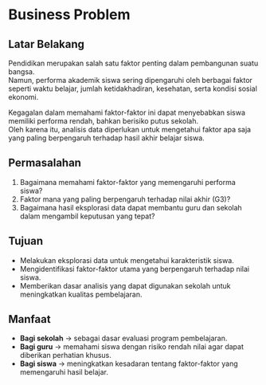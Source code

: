 # Business Problem

## Latar Belakang
Pendidikan merupakan salah satu faktor penting dalam pembangunan suatu bangsa.  
Namun, performa akademik siswa sering dipengaruhi oleh berbagai faktor seperti waktu belajar, jumlah ketidakhadiran, kesehatan, serta kondisi sosial ekonomi.  

Kegagalan dalam memahami faktor-faktor ini dapat menyebabkan siswa memiliki performa rendah, bahkan berisiko putus sekolah.  
Oleh karena itu, analisis data diperlukan untuk mengetahui faktor apa saja yang paling berpengaruh terhadap hasil akhir belajar siswa.

## Permasalahan
1. Bagaimana memahami faktor-faktor yang memengaruhi performa siswa?  
2. Faktor mana yang paling berpengaruh terhadap nilai akhir (G3)?  
3. Bagaimana hasil eksplorasi data dapat membantu guru dan sekolah dalam mengambil keputusan yang tepat?

## Tujuan
- Melakukan eksplorasi data untuk mengetahui karakteristik siswa.  
- Mengidentifikasi faktor-faktor utama yang berpengaruh terhadap nilai siswa.  
- Memberikan dasar analisis yang dapat digunakan sekolah untuk meningkatkan kualitas pembelajaran.

## Manfaat
- **Bagi sekolah** → sebagai dasar evaluasi program pembelajaran.  
- **Bagi guru** → memahami siswa dengan risiko rendah nilai agar dapat diberikan perhatian khusus.  
- **Bagi siswa** → meningkatkan kesadaran tentang faktor-faktor yang memengaruhi hasil belajar.  
